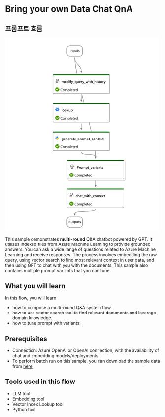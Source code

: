 # Bring your own Data Chat QnA

## 프롬프트 흐름
<img src="rag-flow.png" alt="Function Calling" width="500">


This sample demonstrates **multi-round** Q&A chatbot powered by GPT. It utilizes indexed files from Azure Machine Learning to provide grounded answers. You can ask a wide range of questions related to Azure Machine Learning and receive responses. The process involves embedding the raw query, using vector search to find most relevant context in user data, and then using GPT to chat with you with the documents. This sample also contains multiple prompt variants that you can tune.

## What you will learn

In this flow, you will learn

* how to compose a multi-round Q&A system flow.
* how to use vector search tool to find relevant documents and leverage domain knowledge.
* how to tune prompt with variants.

## Prerequisites

- Connection: Azure OpenAI or OpenAI connection, with the availability of chat and embedding models/deployments.
- To perform batch run on this sample, you can download the sample data from <a href='https://ragsample.blob.core.windows.net/ragdata/QAGenerationDataChat.jsonl' target='_blank'>here</a>.

## Tools used in this flow

* LLM tool
* Embedding tool
* Vector Index Lookup tool
* Python tool

